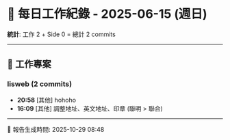 # 📅 每日工作紀錄 - 2025-06-15 (週日)

**統計**: 工作 2 + Side 0 = 總計 2 commits

---

## 💼 工作專案

### lisweb (2 commits)

- **20:58** [其他] hohoho
- **16:09** [其他] 調整地址、英文地址、印章 (聯明 > 聯合)

---

📅 報告生成時間: 2025-10-29 08:48
